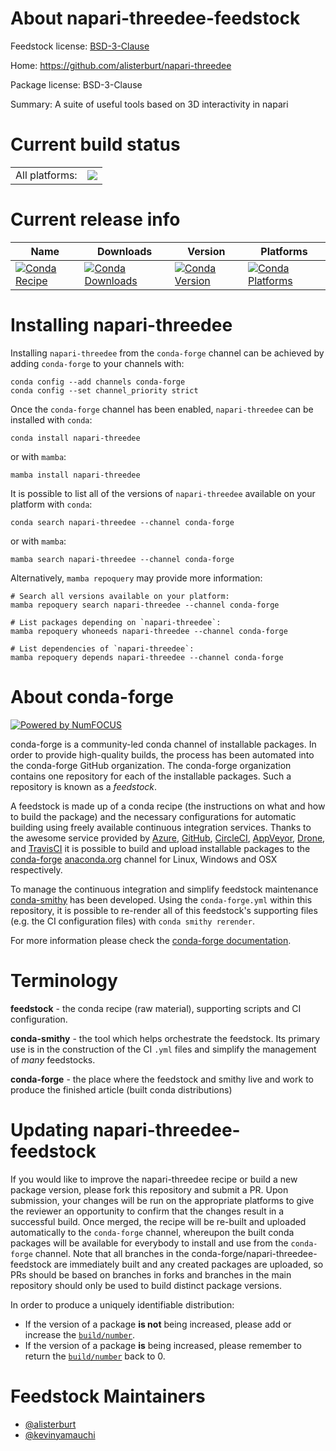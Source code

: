 About napari-threedee-feedstock
===============================

Feedstock license: [BSD-3-Clause](https://github.com/conda-forge/napari-threedee-feedstock/blob/main/LICENSE.txt)

Home: https://github.com/alisterburt/napari-threedee

Package license: BSD-3-Clause

Summary: A suite of useful tools based on 3D interactivity in napari

Current build status
====================


<table><tr><td>All platforms:</td>
    <td>
      <a href="https://dev.azure.com/conda-forge/feedstock-builds/_build/latest?definitionId=17746&branchName=main">
        <img src="https://dev.azure.com/conda-forge/feedstock-builds/_apis/build/status/napari-threedee-feedstock?branchName=main">
      </a>
    </td>
  </tr>
</table>

Current release info
====================

| Name | Downloads | Version | Platforms |
| --- | --- | --- | --- |
| [![Conda Recipe](https://img.shields.io/badge/recipe-napari--threedee-green.svg)](https://anaconda.org/conda-forge/napari-threedee) | [![Conda Downloads](https://img.shields.io/conda/dn/conda-forge/napari-threedee.svg)](https://anaconda.org/conda-forge/napari-threedee) | [![Conda Version](https://img.shields.io/conda/vn/conda-forge/napari-threedee.svg)](https://anaconda.org/conda-forge/napari-threedee) | [![Conda Platforms](https://img.shields.io/conda/pn/conda-forge/napari-threedee.svg)](https://anaconda.org/conda-forge/napari-threedee) |

Installing napari-threedee
==========================

Installing `napari-threedee` from the `conda-forge` channel can be achieved by adding `conda-forge` to your channels with:

```
conda config --add channels conda-forge
conda config --set channel_priority strict
```

Once the `conda-forge` channel has been enabled, `napari-threedee` can be installed with `conda`:

```
conda install napari-threedee
```

or with `mamba`:

```
mamba install napari-threedee
```

It is possible to list all of the versions of `napari-threedee` available on your platform with `conda`:

```
conda search napari-threedee --channel conda-forge
```

or with `mamba`:

```
mamba search napari-threedee --channel conda-forge
```

Alternatively, `mamba repoquery` may provide more information:

```
# Search all versions available on your platform:
mamba repoquery search napari-threedee --channel conda-forge

# List packages depending on `napari-threedee`:
mamba repoquery whoneeds napari-threedee --channel conda-forge

# List dependencies of `napari-threedee`:
mamba repoquery depends napari-threedee --channel conda-forge
```


About conda-forge
=================

[![Powered by
NumFOCUS](https://img.shields.io/badge/powered%20by-NumFOCUS-orange.svg?style=flat&colorA=E1523D&colorB=007D8A)](https://numfocus.org)

conda-forge is a community-led conda channel of installable packages.
In order to provide high-quality builds, the process has been automated into the
conda-forge GitHub organization. The conda-forge organization contains one repository
for each of the installable packages. Such a repository is known as a *feedstock*.

A feedstock is made up of a conda recipe (the instructions on what and how to build
the package) and the necessary configurations for automatic building using freely
available continuous integration services. Thanks to the awesome service provided by
[Azure](https://azure.microsoft.com/en-us/services/devops/), [GitHub](https://github.com/),
[CircleCI](https://circleci.com/), [AppVeyor](https://www.appveyor.com/),
[Drone](https://cloud.drone.io/welcome), and [TravisCI](https://travis-ci.com/)
it is possible to build and upload installable packages to the
[conda-forge](https://anaconda.org/conda-forge) [anaconda.org](https://anaconda.org/)
channel for Linux, Windows and OSX respectively.

To manage the continuous integration and simplify feedstock maintenance
[conda-smithy](https://github.com/conda-forge/conda-smithy) has been developed.
Using the ``conda-forge.yml`` within this repository, it is possible to re-render all of
this feedstock's supporting files (e.g. the CI configuration files) with ``conda smithy rerender``.

For more information please check the [conda-forge documentation](https://conda-forge.org/docs/).

Terminology
===========

**feedstock** - the conda recipe (raw material), supporting scripts and CI configuration.

**conda-smithy** - the tool which helps orchestrate the feedstock.
                   Its primary use is in the construction of the CI ``.yml`` files
                   and simplify the management of *many* feedstocks.

**conda-forge** - the place where the feedstock and smithy live and work to
                  produce the finished article (built conda distributions)


Updating napari-threedee-feedstock
==================================

If you would like to improve the napari-threedee recipe or build a new
package version, please fork this repository and submit a PR. Upon submission,
your changes will be run on the appropriate platforms to give the reviewer an
opportunity to confirm that the changes result in a successful build. Once
merged, the recipe will be re-built and uploaded automatically to the
`conda-forge` channel, whereupon the built conda packages will be available for
everybody to install and use from the `conda-forge` channel.
Note that all branches in the conda-forge/napari-threedee-feedstock are
immediately built and any created packages are uploaded, so PRs should be based
on branches in forks and branches in the main repository should only be used to
build distinct package versions.

In order to produce a uniquely identifiable distribution:
 * If the version of a package **is not** being increased, please add or increase
   the [``build/number``](https://docs.conda.io/projects/conda-build/en/latest/resources/define-metadata.html#build-number-and-string).
 * If the version of a package **is** being increased, please remember to return
   the [``build/number``](https://docs.conda.io/projects/conda-build/en/latest/resources/define-metadata.html#build-number-and-string)
   back to 0.

Feedstock Maintainers
=====================

* [@alisterburt](https://github.com/alisterburt/)
* [@kevinyamauchi](https://github.com/kevinyamauchi/)

